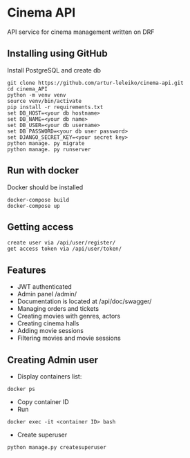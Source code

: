 # Cinema API
API service for cinema management written on DRF

## Installing using GitHub
Install PostgreSQL and create db

```
git clone https://github.com/artur-leleiko/cinema-api.git
cd cinema_API
python -m venv venv
source venv/bin/activate
pip install -r requirements.txt
set DB_HOST=<your db hostname>
set DB_NAME=<your db name>
set DB_USER=<your db username>
set DB PASSWORD=<your db user password>
set DJANGO_SECRET_KEY=<your secret key>
python manage. py migrate
python manage. py runserver
```

## Run with docker
Docker should be installed
```
docker-compose build
docker-compose up
```

## Getting access
```
create user via /api/user/register/
get access token via /api/user/token/
```

## Features
- JWT authenticated
- Admin panel /admin/
- Documentation is located at /api/doc/swagger/
- Managing orders and tickets
- Creating movies with genres, actors
- Creating cinema halls
- Adding movie sessions
- Filtering movies and movie sessions

## Creating Admin user
- Display containers list: 
```
docker ps
```
- Copy container ID
- Run
```
docker exec -it <container ID> bash
```
- Create superuser
```
python manage.py createsuperuser
```
